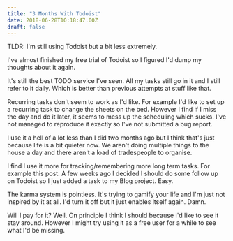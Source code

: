 ```yaml
---
title: "3 Months With Todoist"
date: 2018-06-28T10:18:47.00Z
draft: false
---
```



TLDR: I'm still using Todoist but a bit less extremely.
 
I've almost finished my free trial of Todoist so I figured I'd dump my thoughts about it again.
 
It's still the best TODO service I've seen. All my tasks still go in it and I still refer to it daily. Which is better than previous attempts at stuff like that.
 
Recurring tasks don't seem to work as I'd like. For example I'd like to set up a recurring task to change the sheets on the bed. However I find if I miss the day and do it later, it seems to mess up the scheduling which sucks. I've not managed to reproduce it exactly so I've not submitted a bug report.
 
I use it a hell of a lot less than I did two months ago but I think that's just because life is a bit quieter now. We aren't doing multiple things to the house a day and there aren't a load of tradespeople to organise.
 
I find I use it more for tracking/remembering more long term tasks. For example this post. A few weeks ago I decided I should do some follow up on Todoist so I just added a task to my Blog project. Easy.
 
The karma system is pointless. It's trying to gamify your life and I'm just not inspired by it at all. I'd turn it off but it just enables itself again. Damn.
 
Will I pay for it? Well. On principle I think I should because I'd like to see it stay around. However I might try using it as a free user for a while to see what I'd be missing.


